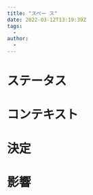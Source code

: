 ```yaml
---
title: "スペー ス"
date: 2022-03-12T13:19:39Z
tags:
  - 
author:
  -
---
```


# ステータス

# コンテキスト

# 決定

# 影響

